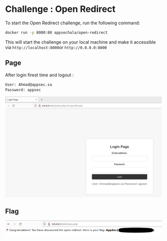 # Challenge : Open Redirect

To start the Open Redirect challenge, run the following command:

```bash
docker run -p 8000:80 appsechala/open-redirect
```
This will start the challenge on your local machine and make it accessible via `http://localhost:8000`or `http://0.0.0.0:8000`

## Page

After login firest time and logout :

```bash
User: Ahmad@appsec.sa 
Password: appsec
```
![CTF flagopenredirect](image1.png "Flag Open Redirect CTF")

## Flag


![CTF openredirect](page.png "Open Redirect CTF")
